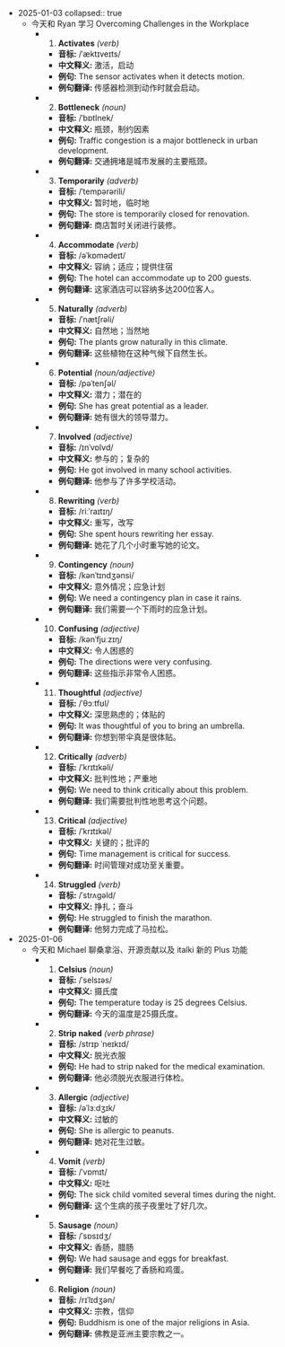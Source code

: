 - 2025-01-03
  collapsed:: true
	- 今天和 Ryan 学习 Overcoming Challenges in the Workplace
		- 1. **Activates** *(verb)*
			- **音标:** /ˈæktɪveɪts/
			- **中文释义:** 激活，启动
			- **例句:** The sensor activates when it detects motion.
			- **例句翻译:** 传感器检测到动作时就会启动。
		- 2. **Bottleneck** *(noun)*
			- **音标:** /ˈbɒtlnek/
			- **中文释义:** 瓶颈，制约因素
			- **例句:** Traffic congestion is a major bottleneck in urban development.
			- **例句翻译:** 交通拥堵是城市发展的主要瓶颈。
		- 3. **Temporarily** *(adverb)*
			- **音标:** /ˈtempərərili/
			- **中文释义:** 暂时地，临时地
			- **例句:** The store is temporarily closed for renovation.
			- **例句翻译:** 商店暂时关闭进行装修。
		- 4. **Accommodate** *(verb)*
			- **音标:** /əˈkɒmədeɪt/
			- **中文释义:** 容纳；适应；提供住宿
			- **例句:** The hotel can accommodate up to 200 guests.
			- **例句翻译:** 这家酒店可以容纳多达200位客人。
		- 5. **Naturally** *(adverb)*
			- **音标:** /ˈnætʃrəli/
			- **中文释义:** 自然地；当然地
			- **例句:** The plants grow naturally in this climate.
			- **例句翻译:** 这些植物在这种气候下自然生长。
		- 6. **Potential** *(noun/adjective)*
			- **音标:** /pəˈtenʃəl/
			- **中文释义:** 潜力；潜在的
			- **例句:** She has great potential as a leader.
			- **例句翻译:** 她有很大的领导潜力。
		- 7. **Involved** *(adjective)*
			- **音标:** /ɪnˈvɒlvd/
			- **中文释义:** 参与的；复杂的
			- **例句:** He got involved in many school activities.
			- **例句翻译:** 他参与了许多学校活动。
		- 8. **Rewriting** *(verb)*
			- **音标:** /riːˈraɪtɪŋ/
			- **中文释义:** 重写，改写
			- **例句:** She spent hours rewriting her essay.
			- **例句翻译:** 她花了几个小时重写她的论文。
		- 9. **Contingency** *(noun)*
			- **音标:** /kənˈtɪndʒənsi/
			- **中文释义:** 意外情况；应急计划
			- **例句:** We need a contingency plan in case it rains.
			- **例句翻译:** 我们需要一个下雨时的应急计划。
		- 10. **Confusing** *(adjective)*
			- **音标:** /kənˈfjuːzɪŋ/
			- **中文释义:** 令人困惑的
			- **例句:** The directions were very confusing.
			- **例句翻译:** 这些指示非常令人困惑。
		- 11. **Thoughtful** *(adjective)*
			- **音标:** /ˈθɔːtfʊl/
			- **中文释义:** 深思熟虑的；体贴的
			- **例句:** It was thoughtful of you to bring an umbrella.
			- **例句翻译:** 你想到带伞真是很体贴。
		- 12. **Critically** *(adverb)*
			- **音标:** /ˈkrɪtɪkəli/
			- **中文释义:** 批判性地；严重地
			- **例句:** We need to think critically about this problem.
			- **例句翻译:** 我们需要批判性地思考这个问题。
		- 13. **Critical** *(adjective)*
			- **音标:** /ˈkrɪtɪkəl/
			- **中文释义:** 关键的；批评的
			- **例句:** Time management is critical for success.
			- **例句翻译:** 时间管理对成功至关重要。
		- 14. **Struggled** *(verb)*
			- **音标:** /ˈstrʌɡəld/
			- **中文释义:** 挣扎；奋斗
			- **例句:** He struggled to finish the marathon.
			- **例句翻译:** 他努力完成了马拉松。
- 2025-01-06
	- 今天和 Michael 聊桑拿浴、开源贡献以及 italki 新的 Plus 功能
		- 1. **Celsius** *(noun)*
			- **音标:** /ˈselsɪəs/
			- **中文释义:** 摄氏度
			- **例句:** The temperature today is 25 degrees Celsius.
			- **例句翻译:** 今天的温度是25摄氏度。
		- 2. **Strip naked** *(verb phrase)*
			- **音标:** /strɪp ˈneɪkɪd/
			- **中文释义:** 脱光衣服
			- **例句:** He had to strip naked for the medical examination.
			- **例句翻译:** 他必须脱光衣服进行体检。
		- 3. **Allergic** *(adjective)*
			- **音标:** /əˈlɜːdʒɪk/
			- **中文释义:** 过敏的
			- **例句:** She is allergic to peanuts.
			- **例句翻译:** 她对花生过敏。
		- 4. **Vomit** *(verb)*
			- **音标:** /ˈvɒmɪt/
			- **中文释义:** 呕吐
			- **例句:** The sick child vomited several times during the night.
			- **例句翻译:** 这个生病的孩子夜里吐了好几次。
		- 5. **Sausage** *(noun)*
			- **音标:** /ˈsɒsɪdʒ/
			- **中文释义:** 香肠，腊肠
			- **例句:** We had sausage and eggs for breakfast.
			- **例句翻译:** 我们早餐吃了香肠和鸡蛋。
		- 6. **Religion** *(noun)*
			- **音标:** /rɪˈlɪdʒən/
			- **中文释义:** 宗教，信仰
			- **例句:** Buddhism is one of the major religions in Asia.
			- **例句翻译:** 佛教是亚洲主要宗教之一。